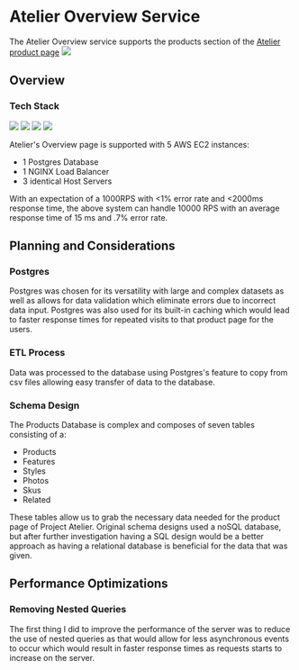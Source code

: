 # Atelier Overview Service

The Atelier Overview service supports the products section of the [Atelier product page](https://github.com/fec9-wendys/Project-Atelier)
![](https://gyazo.com/5496fab292d5e6a0383ce925d24e4a6d.gif)

## Overview

### Tech Stack

![](https://camo.githubusercontent.com/aeddc848275a1ffce386dc81c04541654ca07b2c43bbb8ad251085c962672aea/68747470733a2f2f696d672e736869656c64732e696f2f62616467652f6a6176617363726970742d2532333332333333302e7376673f7374796c653d666f722d7468652d6261646765266c6f676f3d6a617661736372697074266c6f676f436f6c6f723d253233463744463145)
![](https://camo.githubusercontent.com/dfc69d704694f22168bea3d84584663777fa5301dcad5bbcb5459b336da8d554/68747470733a2f2f696d672e736869656c64732e696f2f62616467652f4e6f64652e6a732d3433383533443f7374796c653d666f722d7468652d6261646765266c6f676f3d6e6f64652e6a73266c6f676f436f6c6f723d7768697465)
![](https://camo.githubusercontent.com/7f73136d92799b19be179d1ed87b461120c35ed917c7d5ab59a7606209da7bd3/68747470733a2f2f696d672e736869656c64732e696f2f62616467652f457870726573732e6a732d3030303030303f7374796c653d666f722d7468652d6261646765266c6f676f3d65787072657373266c6f676f436f6c6f723d7768697465)
![](https://camo.githubusercontent.com/9281daa5684971fd3325661e3dd5fea86b21a902e3741a556fb636fbf0e2f3d4/68747470733a2f2f696d672e736869656c64732e696f2f62616467652f4157532d2532334646393930302e7376673f7374796c653d666f722d7468652d6261646765266c6f676f3d616d617a6f6e2d617773266c6f676f436f6c6f723d7768697465)

Atelier's Overview page is supported with 5 AWS EC2 instances:

- 1 Postgres Database
- 1 NGINX Load Balancer
- 3 identical Host Servers

With an expectation of a 1000RPS with <1% error rate and <2000ms response time, the above system can handle 10000 RPS with an average response time of 15 ms and .7% error rate.

## Planning and Considerations

### Postgres

Postgres was chosen for its versatility with large and complex datasets as well as allows for data validation which eliminate errors due to incorrect data input. Postgres was also used for its built-in caching which would lead to faster response times for repeated visits to that product page for the users.

### ETL Process

Data was processed to the database using Postgres's feature to copy from csv files allowing easy transfer of data to the database.

### Schema Design

The Products Database is complex and composes of seven tables consisting of a:

- Products
- Features
- Styles
- Photos
- Skus
- Related

These tables allow us to grab the necessary data needed for the product page of Project Atelier. Original schema designs used a noSQL database, but after further investigation having a SQL design would be a better approach as having a relational database is beneficial for the data that was given.

## Performance Optimizations

### Removing Nested Queries

The first thing I did to improve the performance of the server was to reduce the use of nested queries as that would allow for less asynchronous events to occur which would result in faster response times as requests starts to increase on the server.
